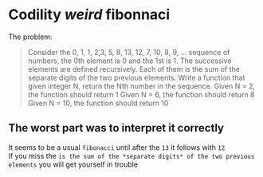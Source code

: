 # Codility _weird_ fibonnaci
The problem: 
>Consider the 0, 1, 1, 2,3, 5, 8, 13, 12, 7, 10, 8, 9, … sequence of numbers, the 0th element is 0 and the 1st is 1. The successive elements are defined recursively. Each of them is the sum of the separate digits of the two previous elements. Write a function that given integer N, return the Nth number in the sequence. Given N = 2, the function should return 1 Given N = 6, the function should return 8 Given N = 10, the function should return 10

## The worst part was to interpret it correctly 
It seems to be a usual `fibonacci` until after the `13` it follows with `12`  
If you miss the `is the sum of the *separate digits* of the two previous elements` you will get yourself in trouble
